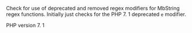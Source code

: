 Check for use of deprecated and removed regex modifiers for MbString regex functions.
Initially just checks for the PHP 7. 1 deprecated `e` modifier. 

PHP version 7. 1